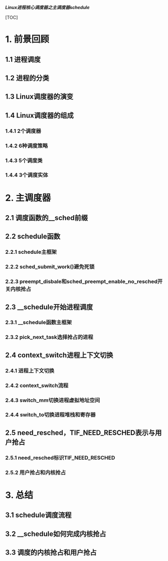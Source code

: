 ***Linux进程核心调度器之主调度器schedule***

[TOC]

# 1. 前景回顾

## 1.1 进程调度

## 1.2 进程的分类

## 1.3 Linux调度器的演变

## 1.4 Linux调度器的组成

### 1.4.1 2个调度器

### 1.4.2 6种调度策略

### 1.4.3 5个调度类

### 1.4.4 3个调度实体

# 2. 主调度器

## 2.1 调度函数的__sched前缀

## 2.2 schedule函数

### 2.2.1 schedule主框架

### 2.2.2 sched_submit_work()避免死锁

### 2.2.3 preempt_disbale和sched_preempt_enable_no_resched开关内核抢占

## 2.3 __schedule开始进程调度

### 2.3.1 __schedule函数主框架

### 2.3.2 pick_next_task选择抢占的进程

## 2.4 context_switch进程上下文切换

### 2.4.1 进程上下文切换

### 2.4.2 context_switch流程

### 2.4.3 switch_mm切换进程虚拟地址空间

### 2.4.4 switch_to切换进程堆栈和寄存器

## 2.5 need_resched，TIF_NEED_RESCHED表示与用户抢占

### 2.5.1 need_resched标识TIF_NEED_RESCHED

### 2.5.2 用户抢占和内核抢占

# 3. 总结

## 3.1 schedule调度流程

## 3.2 __schedule如何完成内核抢占

## 3.3 调度的内核抢占和用户抢占